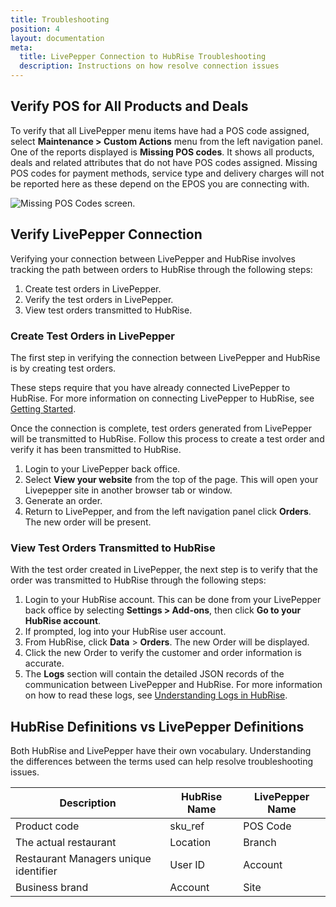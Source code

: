 ```yaml
---
title: Troubleshooting
position: 4
layout: documentation
meta:
  title: LivePepper Connection to HubRise Troubleshooting
  description: Instructions on how resolve connection issues
---
```


## Verify POS for All Products and Deals

To verify that all LivePepper menu items have had a POS code assigned, select **Maintenance > Custom Actions** menu from the left navigation panel. One of the reports displayed is **Missing POS codes**. It shows all products, deals and related attributes that do not have POS codes assigned. Missing POS codes for payment methods, service type and delivery charges will not be reported here as these depend on the EPOS you are connecting with.

![Missing POS Codes screen.](../images/020-missing-pos-codes.png)

## Verify LivePepper Connection

Verifying your connection between LivePepper and HubRise involves tracking the path between orders to HubRise through the following steps:

1. Create test orders in LivePepper.
2. Verify the test orders in LivePepper.
3. View test orders transmitted to HubRise.

### Create Test Orders in LivePepper

The first step in verifying the connection between LivePepper and HubRise is by creating test orders.

These steps require that you have already connected LivePepper to HubRise. For more information on connecting LivePepper to HubRise, see [Getting Started](/apps/livepepper/getting-started/).

Once the connection is complete, test orders generated from LivePepper will be transmitted to HubRise. Follow this process to create a test order and verify it has been transmitted to HubRise.

1. Login to your LivePepper back office.
2. Select **View your website** from the top of the page. This will open your Livepepper site in another browser tab or window.
3. Generate an order.
4. Return to LivePepper, and from the left navigation panel click **Orders**. The new order will be present.

### View Test Orders Transmitted to HubRise

With the test order created in LivePepper, the next step is to verify that the order was transmitted to HubRise through the following steps:

1. Login to your HubRise account. This can be done from your LivePepper back office by selecting **Settings > Add-ons**, then click **Go to your HubRise account**.
2. If prompted, log into your HubRise user account.
3. From HubRise, click **Data** > **Orders**. The new Order will be displayed.
4. Click the new Order to verify the customer and order information is accurate.
5. The **Logs** section will contain the detailed JSON records of the communication between LivePepper and HubRise. For more information on how to read these logs, see [Understanding Logs in HubRise](/docs/understanding-logs).

## HubRise Definitions vs LivePepper Definitions

Both HubRise and LivePepper have their own vocabulary. Understanding the differences between the terms used can help resolve troubleshooting issues.

| Description                           | HubRise Name | LivePepper Name |
| ------------------------------------- | ------------ | --------------- |
| Product code                          | sku_ref      | POS Code        |
| The actual restaurant                 | Location     | Branch          |
| Restaurant Managers unique identifier | User ID      | Account         |
| Business brand                        | Account      | Site            |
